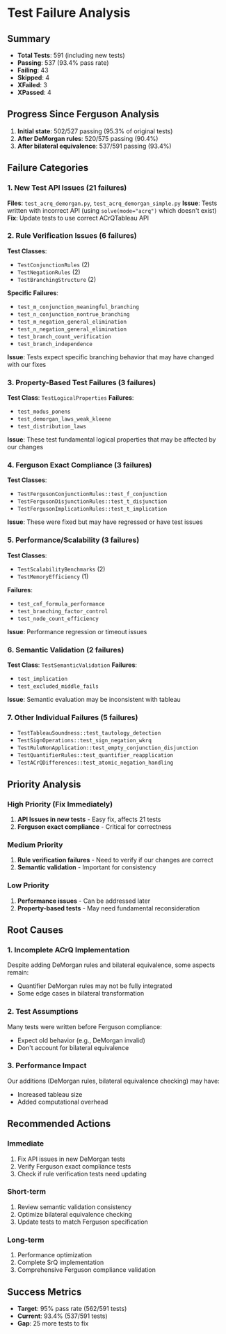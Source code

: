 # Test Failure Analysis

## Summary
- **Total Tests**: 591 (including new tests)
- **Passing**: 537 (93.4% pass rate)
- **Failing**: 43
- **Skipped**: 4
- **XFailed**: 3
- **XPassed**: 4

## Progress Since Ferguson Analysis
1. **Initial state**: 502/527 passing (95.3% of original tests)
2. **After DeMorgan rules**: 520/575 passing (90.4%)
3. **After bilateral equivalence**: 537/591 passing (93.4%)

## Failure Categories

### 1. New Test API Issues (21 failures)
**Files**: `test_acrq_demorgan.py`, `test_acrq_demorgan_simple.py`
**Issue**: Tests written with incorrect API (using `solve(mode="acrq")` which doesn't exist)
**Fix**: Update tests to use correct ACrQTableau API

### 2. Rule Verification Issues (6 failures)
**Test Classes**:
- `TestConjunctionRules` (2)
- `TestNegationRules` (2)
- `TestBranchingStructure` (2)

**Specific Failures**:
- `test_m_conjunction_meaningful_branching`
- `test_n_conjunction_nontrue_branching`
- `test_m_negation_general_elimination`
- `test_n_negation_general_elimination`
- `test_branch_count_verification`
- `test_branch_independence`

**Issue**: Tests expect specific branching behavior that may have changed with our fixes

### 3. Property-Based Test Failures (3 failures)
**Test Class**: `TestLogicalProperties`
**Failures**:
- `test_modus_ponens`
- `test_demorgan_laws_weak_kleene`
- `test_distribution_laws`

**Issue**: These test fundamental logical properties that may be affected by our changes

### 4. Ferguson Exact Compliance (3 failures)
**Test Classes**:
- `TestFergusonConjunctionRules::test_f_conjunction`
- `TestFergusonDisjunctionRules::test_t_disjunction`
- `TestFergusonImplicationRules::test_t_implication`

**Issue**: These were fixed but may have regressed or have test issues

### 5. Performance/Scalability (3 failures)
**Test Classes**:
- `TestScalabilityBenchmarks` (2)
- `TestMemoryEfficiency` (1)

**Failures**:
- `test_cnf_formula_performance`
- `test_branching_factor_control`
- `test_node_count_efficiency`

**Issue**: Performance regression or timeout issues

### 6. Semantic Validation (2 failures)
**Test Class**: `TestSemanticValidation`
**Failures**:
- `test_implication`
- `test_excluded_middle_fails`

**Issue**: Semantic evaluation may be inconsistent with tableau

### 7. Other Individual Failures (5 failures)
- `TestTableauSoundness::test_tautology_detection`
- `TestSignOperations::test_sign_negation_wkrq`
- `TestRuleNonApplication::test_empty_conjunction_disjunction`
- `TestQuantifierRules::test_quantifier_reapplication`
- `TestACrQDifferences::test_atomic_negation_handling`

## Priority Analysis

### High Priority (Fix Immediately)
1. **API Issues in new tests** - Easy fix, affects 21 tests
2. **Ferguson exact compliance** - Critical for correctness

### Medium Priority
1. **Rule verification failures** - Need to verify if our changes are correct
2. **Semantic validation** - Important for consistency

### Low Priority
1. **Performance issues** - Can be addressed later
2. **Property-based tests** - May need fundamental reconsideration

## Root Causes

### 1. Incomplete ACrQ Implementation
Despite adding DeMorgan rules and bilateral equivalence, some aspects remain:
- Quantifier DeMorgan rules may not be fully integrated
- Some edge cases in bilateral transformation

### 2. Test Assumptions
Many tests were written before Ferguson compliance:
- Expect old behavior (e.g., DeMorgan invalid)
- Don't account for bilateral equivalence

### 3. Performance Impact
Our additions (DeMorgan rules, bilateral equivalence checking) may have:
- Increased tableau size
- Added computational overhead

## Recommended Actions

### Immediate
1. Fix API issues in new DeMorgan tests
2. Verify Ferguson exact compliance tests
3. Check if rule verification tests need updating

### Short-term
1. Review semantic validation consistency
2. Optimize bilateral equivalence checking
3. Update tests to match Ferguson specification

### Long-term
1. Performance optimization
2. Complete SrQ implementation
3. Comprehensive Ferguson compliance validation

## Success Metrics
- **Target**: 95% pass rate (562/591 tests)
- **Current**: 93.4% (537/591 tests)
- **Gap**: 25 more tests to fix